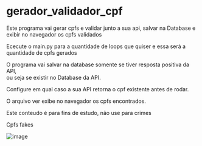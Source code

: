# gerador_validador_cpf
Este programa vai gerar cpfs e validar junto a sua api, salvar na Database e exibir no navegador os cpfs validados  
  
Ececute o main.py para a quantidade de loops que quiser e essa será a quantidade de cpfs gerados  
  
O programa vai salvar na database somente se tiver resposta positiva da API,  
ou seja se existir no Database da API.  
  
Configure em qual caso a sua API retorna o cpf existente antes de rodar.  
  
O arquivo ver exibe no navegador os cpfs encontrados.  
  
Este conteudo é para fins de estudo, não use para crimes  
  
Cpfs fakes  

  
![image](https://github.com/user-attachments/assets/5c7aef8b-d746-4c68-acf1-041a25d2ecb4)
